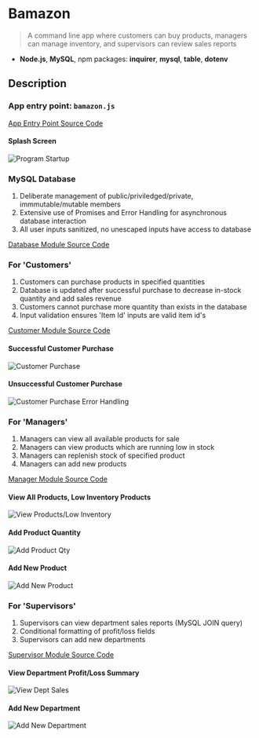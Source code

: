 # Bamazon

> A command line app where customers can buy products, managers can manage inventory, and supervisors can review sales reports

* **Node.js**, **MySQL**, npm packages: **inquirer**, **mysql**, **table**, **dotenv**

## Description

### App entry point: ```bamazon.js```

[App Entry Point Source Code](https://github.com/BenRGarcia/Bamazon/blob/master/bamazon.js)

#### Splash Screen

![Program Startup](https://user-images.githubusercontent.com/26657982/38507279-20dfe74e-3bea-11e8-8a71-18e2e76b85b8.gif)

### MySQL Database

1. Deliberate management of public/priviledged/private, immmutable/mutable members
2. Extensive use of Promises and Error Handling for asynchronous database interaction
3. All user inputs sanitized, no unescaped inputs have access to database

[Database Module Source Code](https://github.com/BenRGarcia/Bamazon/blob/master/database/database.js)

### For 'Customers'

1. Customers can purchase products in specified quantities
2. Database is updated after successful purchase to decrease in-stock quantity and add sales revenue
3. Customers cannot purchase more quantity than exists in the database
4. Input validation ensures 'Item Id' inputs are valid item id's

[Customer Module Source Code](https://github.com/BenRGarcia/Bamazon/blob/master/bamazonRoles/customer.js)

#### Successful Customer Purchase

![Customer Purchase](https://user-images.githubusercontent.com/26657982/38507065-7d4d19e4-3be9-11e8-95fa-e95e97a3b0f7.gif)

#### Unsuccessful Customer Purchase

![Customer Purchase Error Handling](https://user-images.githubusercontent.com/26657982/38507474-995b6b9e-3bea-11e8-89b6-ab76192a6903.gif)

### For 'Managers'

1. Managers can view all available products for sale
2. Managers can view products which are running low in stock
3. Managers can replenish stock of specified product
4. Managers can add new products

[Manager Module Source Code](https://github.com/BenRGarcia/Bamazon/blob/master/bamazonRoles/manager.js)

#### View All Products, Low Inventory Products

![View Products/Low Inventory](https://user-images.githubusercontent.com/26657982/38507826-92e927aa-3beb-11e8-856d-a9be70394275.gif)

#### Add Product Quantity

![Add Product Qty](https://user-images.githubusercontent.com/26657982/38508050-22d1df88-3bec-11e8-9e34-c756fa7b9d3b.gif)

#### Add New Product

![Add New Product](https://user-images.githubusercontent.com/26657982/38508288-cd76fc52-3bec-11e8-8d57-6a8030454d77.gif)

### For 'Supervisors'

1. Supervisors can view department sales reports (MySQL JOIN query)
2. Conditional formatting of profit/loss fields
3. Supervisors can add new departments

[Supervisor Module Source Code](https://github.com/BenRGarcia/Bamazon/blob/master/bamazonRoles/supervisor.js)

#### View Department Profit/Loss Summary

![View Dept Sales](https://user-images.githubusercontent.com/26657982/38508693-e61e3a12-3bed-11e8-9e04-595801c6fc5d.gif)

#### Add New Department

![Add New Department](https://user-images.githubusercontent.com/26657982/38508939-75cf8ad0-3bee-11e8-831e-5cea24f7b9b9.gif)